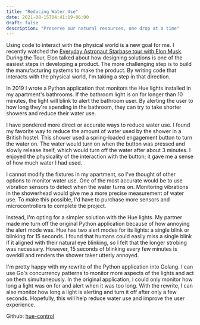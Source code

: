 ```yaml
---
title: "Reducing Water Use"
date: 2021-08-15T04:41:19-06:00
draft: false
description: "Preserve our natural resources, one drop at a time"
---
```


Using code to interact with the physical world is a new goal for me. I recently watched the [Everyday Astronaut Starbase tour with Elon Musk](https://www.youtube.com/watch?v=t705r8ICkRw). During the Tour, Elon talked about how designing solutions is one of the easiest steps in developing a product. The more challenging step is to build the manufacturing systems to make the product. By writing code that interacts with the physical world, I'm taking a step in that direction.

In 2019 I wrote a Python application that monitors the Hue lights installed in my apartment's bathrooms. If the bathroom light is on for longer than 10 minutes, the light will blink to alert the bathroom user. By alerting the user to how long they're spending in the bathroom, they can try to take shorter showers and reduce their water use.

I have pondered more direct or accurate ways to reduce water use. I found my favorite way to reduce the amount of water used by the shower in a British hostel. This shower used a spring-loaded engagement button to turn the water on. The water would turn on when the button was pressed and slowly release itself, which would turn off the water after about 3 minutes. I enjoyed the physicality of the interaction with the button; it gave me a sense of how much water I had used.

I cannot modify the fixtures in my apartment, so I've thought of other options to monitor water use. One of the most accurate would be to use vibration sensors to detect when the water turns on. Monitoring vibrations in the showerhead would give me a more precise measurement of water use. To make this possible, I'd have to purchase more sensors and microcontrollers to complete the project.

Instead, I'm opting for a simpler solution with the Hue lights. My partner made me turn off the original Python application because of how annoying the alert mode was. Hue has two alert modes for its lights: a single blink or blinking for 15 seconds. I found that humans could easily miss a single blink if it aligned with their natural eye blinking, so I felt that the longer strobing was necessary. However, 15 seconds of blinking every few minutes is overkill and renders the shower taker utterly annoyed.

I'm pretty happy with my rewrite of the Python application into Golang. I can use Go's concurrency patterns to monitor more aspects of the lights and act on them simultaneously. In the original application, I could only monitor how long a light was on for and alert when it was too long. With the rewrite, I can also monitor how long a light is alerting and turn it off after only a few seconds. Hopefully, this will help reduce water use and improve the user experience.

Github: [hue-control](https://github.com/nateinaction/hue-control)
